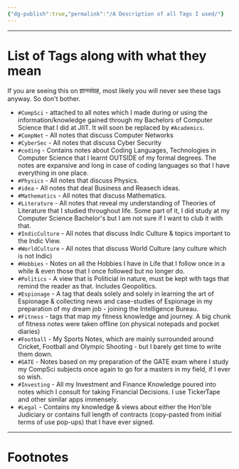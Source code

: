 ```yaml
---
{"dg-publish":true,"permalink":"/A Description of all Tags I used/"}
---
```



---
# List of Tags along with what they mean

If you are seeing this on ज्ञानसंग्रह, most likely you will never see these tags anyway. So don't bother.

- `#CompSci` - attached to all notes which I made during or using the information/knowledge gained through my Bachelors of Computer Science that I did at JIIT. It will soon be replaced by `#Academics`.
- `#CompNet` - All notes that discuss Computer Networks
- `#CyberSec` - All notes that discuss Cyber Security
- `#coding` - Contains notes about Coding Languages, Technologies in Computer Science that I learnt OUTSIDE of my formal degrees. The notes are expansive and long in case of coding languages so that I have everything in one place.
- `#Physics` - All notes that discuss Physics.
- `#idea` - All notes that deal Business and Reasech ideas.
- `#Mathematics` - All notes that discuss Mathematics.
- `#Literature` - All notes that reveal my understanding of Theories of Literature that I studied throughout life. Some part of it, I did study at my Computer Science Bachelor's but I am not sure if I want to club it with that.
- `#IndicCulture` - All notes that discuss Indic Culture & topics important to the Indic View.
- `#WorldCulture` - All notes that discuss World Culture (any culture which is not Indic)
- `#Hobbies` - Notes on all the Hobbies I have in Life that I follow once in a while & even those that I once followed but no longer do.
- `#Politics` - A view that is Politicial in nature, must be kept with tags that remind the reader as that. Includes Geopolitics.
- `#Espionage` - A tag that deals solely and solely in learning the art of Espionage & collecting news and case-studies of Espionage in my preparation of my dream job - joining the Intelligence Bureau.
- `#Fitness` - tags that map my fitness knowledge and journey. A big chunk of fitness notes were taken offline (on physical notepads and pocket diaries)
- `#Football` - My Sports Notes, which are mainly surrounded around Cricket, Football and Olympic Shooting - but I barely get time to write them down.
- `#GATE` - Notes based on my preparation of the GATE exam where I study my CompSci subjects once again to go for a masters in my field, if I ever so wish.
- `#Investing` - All my Investment and Finance Knowledge poured into notes which I consult for taking Financial Decisions. I use TickerTape and other similar apps immensely.
- `#Legal` - Contains my knowledge & views about either the Hon'ble Judiciary or contains full length of contracts (copy-pasted from initial terms of use pop-ups) that I have ever signed.


---
# Footnotes